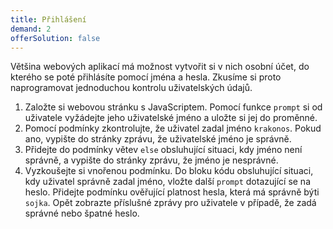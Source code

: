 ```yaml
---
title: Přihlášení
demand: 2
offerSolution: false
---
```


Většina webových aplikací má možnost vytvořit si v nich osobní účet, do kterého se poté přihlásíte pomocí jména a hesla. Zkusíme si proto naprogramovat jednoduchou kontrolu uživatelských údajů.

1. Založte si webovou stránku s JavaScriptem. Pomocí funkce `prompt` si od uživatele vyžádejte jeho uživatelské jméno a uložte si jej do proměnné.
1. Pomocí podmínky zkontrolujte, že uživatel zadal jméno `krakonos`. Pokud ano, vypište do stránky zprávu, že uživatelské jméno je správně.
1. Přidejte do podmínky větev `else` obsluhující situaci, kdy jméno není správně, a vypište do stránky zprávu, že jméno je nesprávné.
1. Vyzkoušejte si vnořenou podmínku. Do bloku kódu obsluhující situaci, kdy uživatel správně zadal jméno, vložte další `prompt` dotazující se na heslo. Přidejte podmínku ověřující platnost hesla, která má správně býti `sojka`. Opět zobrazte příslušné zprávy pro uživatele v případě, že zadá správné nebo špatné heslo.
